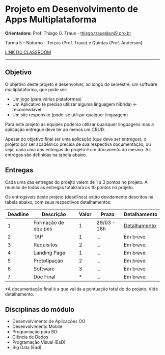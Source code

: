 # Projeto em Desenvolvimento de Apps Multiplataforma

**Orientadore:** Prof. Thiago G. Traue - thiago.traue@uni9.pro.br

Turma 5 - Noturno - Terças (Prof. Traue) e Quintas (Prof. Anderson)

[LINK DO CLASSROOM](https://classroom.google.com/c/NTkzODczOTQ4ODg0?cjc=qu57mta)

***

## Objetivo

O objetivo deste projeto é desenvolver, ao longo do semestre, um software multiplataforma, que pode ser:

- Um jogo (para várias plataformas)
- Um Aplicativo (é preciso utilizar alguma linguagem híbrida) <- recomendável
- Um site responsito (pode-se utilizar qualquer linguagem)

Para este projeto as equipes poderão utilizar quaisquer linguagens mas a aplicação entregue deve ter ao menos um CRUD.

Apesar do objetivo final ser uma aplicação (que deve ser entregue), o projeto por ser acadêmico precisa de sua respectiva documentação, ou seja, cada uma das entregas do projeto é um documento do mesmo. As entregas são definidas na tabela abaixo.

## Entregas

Cada uma das entregas do proejto valem de 1 a 3 pontos no projeto. A reunião de todas as entregas totalizará os 10 pontos no projeto.

Os entregáveis deste projeto (deadlines) estão devidamente descritos na tabela abaixo, com seus respectivos detalhamentos:

| Deadline | Descrição           | Valor | Prazo       | Detalhamento |
|----------|---------------------|-------|-------------|--------------|
| 1        | Formação de equipes | 1     | 29/03 - 18h | [Detalhamento]() |
| 2        | TAP                 | 1     | ...         | Em breve     |
| 3        | Requisitos          | 2     | ...         | Em breve     |
| 4        | Landing Page        | 1     | ...         | Em breve     |
| 5        | Prototipação        | 2     | ...         | Em breve     |
| 6        | Software            | 3     | ...         | Em breve     |
| 7        | Doc Final           | *     | ...         | Em breve     |

*A documentação final é a que valida a pontuação total do do projeto. Vide detalhamento.

## Disciplinas do módulo

- Desenvolvimento de Aplicações OO
- Desenvolvimento Mobile
- Programação para BD
- Ciência de Dados
- Programação Visual (EaD)
- Big Data (Ead)
